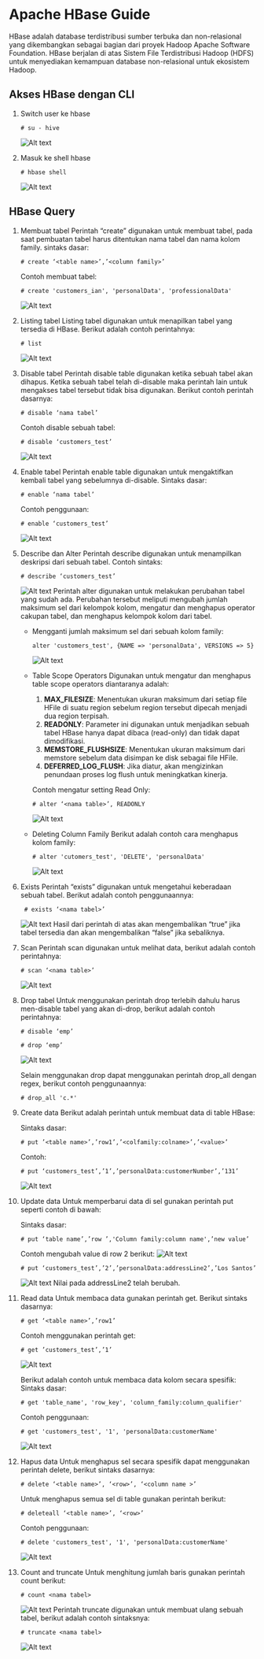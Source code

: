 # Apache HBase Guide

HBase adalah database terdistribusi sumber terbuka dan non-relasional yang dikembangkan sebagai bagian dari proyek Hadoop Apache Software Foundation. HBase berjalan di atas Sistem File Terdistribusi Hadoop (HDFS) untuk menyediakan kemampuan database non-relasional untuk ekosistem Hadoop.

## Akses HBase dengan CLI

1. Switch user ke hbase

    ```
    # su - hive
    ```

    ![Alt text](image.png)
2. Masuk ke shell hbase

    ```
    # hbase shell
    ```

    ![Alt text](image-1.png)

## HBase Query

1. Membuat tabel
   Perintah “create” digunakan untuk membuat tabel, pada saat pembuatan tabel harus ditentukan nama tabel dan nama kolom family.
   sintaks dasar:

   ```
   # create ‘<table name>’,’<column family>’
   ```

   Contoh membuat tabel:

   ```
   # create 'customers_ian', 'personalData', 'professionalData'
   ```

   ![Alt text](image-2.png)
2. Listing tabel
   Listing tabel digunakan untuk menapilkan tabel yang tersedia di HBase. Berikut adalah contoh perintahnya:

   ```
   # list
   ```

   ![Alt text](image-3.png)
3. Disable tabel
   Perintah disable table digunakan ketika sebuah tabel akan dihapus. Ketika sebuah tabel telah di-disable maka perintah lain untuk mengakses tabel tersebut tidak bisa digunakan. Berikut contoh perintah dasarnya:

   ```
   # disable ‘nama tabel’
   ```

   Contoh disable sebuah tabel:

   ```
   # disable ‘customers_test’
   ```

   ![Alt text](image-4.png)
4. Enable tabel
   Perintah enable table digunakan untuk mengaktifkan kembali tabel yang sebelumnya di-disable.
   Sintaks dasar:

   ```
   # enable ‘nama tabel’
   ```

   Contoh penggunaan:

   ```
   # enable ‘customers_test’
   ```

   ![Alt text](image-5.png)
5. Describe dan Alter
   Perintah describe digunakan untuk menampilkan deskripsi dari sebuah tabel. Contoh sintaks:

   ```
   # describe ‘customers_test’
   ```

   ![Alt text](image-6.png)
   Perintah alter digunakan untuk melakukan perubahan tabel yang sudah ada. Perubahan tersebut meliputi mengubah jumlah maksimum sel dari kelompok kolom, mengatur dan menghapus operator cakupan tabel, dan menghapus kelompok kolom dari tabel.
   - Mengganti jumlah maksimum sel dari sebuah kolom family:

     ```
     alter 'customers_test', {NAME => 'personalData', VERSIONS => 5}
     ```

     ![Alt text](image-7.png)
   - Table Scope Operators
    Digunakan untuk mengatur dan menghapus table scope operators diantaranya adalah:
      1. **MAX_FILESIZE**: Menentukan ukuran maksimum dari setiap file HFile di suatu region sebelum region tersebut dipecah menjadi dua region terpisah.
      2. **READONLY**: Parameter ini digunakan untuk menjadikan sebuah tabel HBase hanya dapat dibaca (read-only) dan tidak dapat dimodifikasi.
      3. **MEMSTORE_FLUSHSIZE**: Menentukan ukuran maksimum dari memstore sebelum data disimpan ke disk sebagai file HFile.
      4. **DEFERRED_LOG_FLUSH**: Jika diatur, akan mengizinkan penundaan proses log flush untuk meningkatkan kinerja.

        Contoh mengatur setting Read Only:

        ```
        # alter ‘<nama table>’, READONLY
        ```

        ![Alt text](image-8.png)
    - Deleting Column Family
        Berikut adalah contoh cara menghapus kolom family:

        ```
        # alter 'cutomers_test', 'DELETE', 'personalData'
        ```

        ![Alt text](image-9.png)

6. Exists
   Perintah “exists” digunakan untuk mengetahui keberadaan sebuah tabel. Berikut adalah contoh penggunaannya:

   ```
    # exists ‘<nama tabel>’
    ````

    ![Alt text](image-10.png)
    Hasil dari perintah di atas akan mengembalikan “true” jika tabel tersedia dan akan mengembalikan “false” jika sebaliknya.
7. Scan
   Perintah scan digunakan untuk melihat data, berikut adalah contoh perintahnya:

   ```
   # scan ‘<nama table>’
   ```

   ![Alt text](image-11.png)
8. Drop tabel
   Untuk menggunakan perintah drop terlebih dahulu harus men-disable tabel yang akan di-drop, berikut adalah contoh perintahnya:

   ```
   # disable ‘emp’
   
   # drop ‘emp’
   ```

   ![Alt text](image-12.png)

   Selain menggunakan drop dapat menggunakan perintah drop_all dengan regex, berikut contoh penggunaannya:

   ```
   # drop_all 'c.*'
   ```

9. Create data
    Berikut adalah perintah untuk membuat data di table HBase:

    Sintaks dasar:

    ```
    # put ’<table name>’,’row1’,’<colfamily:colname>’,’<value>’
    ```

    Contoh:

    ```
    # put ‘customers_test’,’1’,’personalData:customerNumber’,’131’
    ```

    ![Alt text](image-13.png)
10. Update data
    Untuk memperbarui data di sel gunakan perintah put seperti contoh di bawah:
    
    Sintaks dasar:
    ```
    # put ‘table name’,’row ’,'Column family:column name',’new value’
    ```
    
    Contoh mengubah value di row 2 berikut:
    ![Alt text](image-14.png)

    ```
    # put ‘customers_test’,’2’,’personalData:addressLine2’,’Los Santos’
    ```
    ![Alt text](image-15.png)
    Nilai pada addressLine2 telah berubah.

11. Read data
    Untuk membaca data gunakan perintah get. Berikut sintaks dasarnya:
    ```
    # get ‘<table name>’,’row1’
    ```
    Contoh menggunakan perintah get:
    ```
    # get ’customers_test’,’1’
    ```
    ![Alt text](image-16.png)

    Berikut adalah contoh untuk membaca data kolom secara spesifik:
    Sintaks dasar:
    ```
    # get 'table_name', 'row_key', 'column_family:column_qualifier'
    ```
    Contoh penggunaan:
    ```
    # get 'customers_test', '1', 'personalData:customerName'
    ```
    ![Alt text](image-17.png)
12. Hapus data
    Untuk menghapus sel secara spesifik dapat menggunakan perintah delete, berikut sintaks dasarnya:
    ```
    # delete ‘<table name>’, ‘<row>’, ‘<column name >’
    ```
    Untuk menghapus semua sel di table gunakan perintah berikut:
    ```
    # deleteall ‘<table name>’, ‘<row>’
    ```
    Contoh penggunaan:
    ```
    # delete 'customers_test', '1', 'personalData:customerName'
    ```
    ![Alt text](image-18.png)
13. Count and truncate
    Untuk menghitung jumlah baris gunakan perintah count berikut:
    ```
    # count <nama tabel>
    ```
    ![Alt text](image-19.png)
    Perintah truncate digunakan untuk membuat ulang sebuah tabel, berikut adalah contoh sintaksnya:
    ```
    # truncate <nama tabel>
    ```
    ![Alt text](image-20.png)
